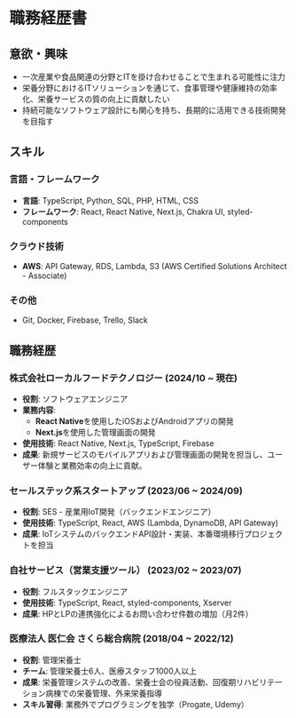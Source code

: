 # 職務経歴書

## 意欲・興味
- 一次産業や食品関連の分野とITを掛け合わせることで生まれる可能性に注力
- 栄養分野におけるITソリューションを通じて、食事管理や健康維持の効率化、栄養サービスの質の向上に貢献したい
- 持続可能なソフトウェア設計にも関心を持ち、長期的に活用できる技術開発を目指す

## スキル

### 言語・フレームワーク
- **言語**: TypeScript, Python, SQL, PHP, HTML, CSS
- **フレームワーク**: React, React Native, Next.js, Chakra UI, styled-components

### クラウド技術
- **AWS**: API Gateway, RDS, Lambda, S3 (AWS Certified Solutions Architect - Associate)

### その他
- Git, Docker, Firebase, Trello, Slack

## 職務経歴

### 株式会社ローカルフードテクノロジー (2024/10 ~ 現在)
- **役割**: ソフトウェアエンジニア
- **業務内容**:
  - **React Native**を使用したiOSおよびAndroidアプリの開発
  - **Next.js**を使用した管理画面の開発
- **使用技術**: React Native, Next.js, TypeScript, Firebase
- **成果**: 新規サービスのモバイルアプリおよび管理画面の開発を担当し、ユーザー体験と業務効率の向上に貢献。

### セールステック系スタートアップ (2023/06 ~ 2024/09)
- **役割**: SES - 産業用IoT開発（バックエンドエンジニア）
- **使用技術**: TypeScript, React, AWS (Lambda, DynamoDB, API Gateway)
- **成果**: IoTシステムのバックエンドAPI設計・実装、本番環境移行プロジェクトを担当

### 自社サービス（営業支援ツール） (2023/02 ~ 2023/07)
- **役割**: フルスタックエンジニア
- **使用技術**: TypeScript, React, styled-components, Xserver
- **成果**: HPとLPの連携強化によるお問い合わせ件数の増加（月2件）

### 医療法人 医仁会 さくら総合病院 (2018/04 ~ 2022/12)
- **役割**: 管理栄養士
- **チーム**: 管理栄養士6人、医療スタッフ1000人以上
- **成果**: 栄養管理システムの改善、栄養士会の役員活動、回復期リハビリテーション病棟での栄養管理、外来栄養指導
- **スキル習得**: 業務外でプログラミングを独学（Progate, Udemy）
